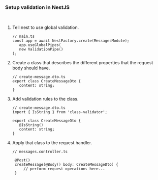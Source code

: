 ### Setup validation in NestJS
<br>

1. Tell nest to use global validation.
   ```TS
   // main.ts
   const app = await NestFactory.create(MessagesModule);
      app.useGlobalPipes(
      new ValidationPipe()
   );
   ```
2. Create a class that describes the different properties that the request body should have.
   ```TS
   // create-message.dto.ts
   export class CreateMessageDto {
      content: string;
   }
   ```
3. Add validation rules to the class.
   ```TS
   // create-message.dto.ts
   import { IsString } from 'class-validator';
   
   export class CreateMessageDto {
      @IsString()
      content: string;
   }
   ```
4. Apply that class to the request handler.
   ```TS
   // messages.controller.ts
   
    @Post()
    createMessage(@Body() body: CreateMessageDto) {
        // perform request operations here...
    }
   ```